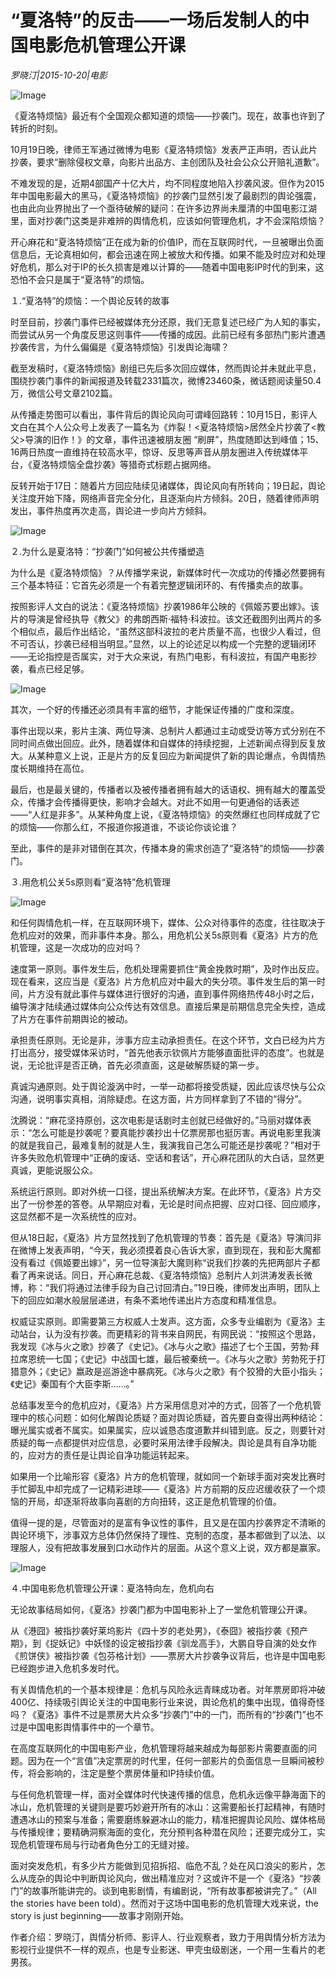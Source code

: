 # “夏洛特”的反击——一场后发制人的中国电影危机管理公开课

*罗晓汀|2015-10-20|电影*

![Image](http://static.ylzbl.com/uploads/ueditor/php/upload/image/20171026/1509019105361132.jpeg)

《夏洛特烦恼》最近有个全国观众都知道的烦恼——抄袭门。现在，故事也许到了转折的时刻。

10月19日晚，律师王军通过微博为电影《夏洛特烦恼》发表严正声明，否认此片抄袭，要求“删除侵权文章，向影片出品方、主创团队及社会公众公开赔礼道歉”。

不难发现的是，近期4部国产十亿大片，均不同程度地陷入抄袭风波。但作为2015年中国电影最大的黑马，《夏洛特烦恼》的抄袭门显然引发了最剧烈的舆论强震，也由此向业界抛出了一个亟待破解的疑问：在许多边界尚未厘清的中国电影江湖里，面对抄袭门这类是非难辨的舆情危机，应该如何管理危机，才不会深陷烦恼？

开心麻花和“夏洛特烦恼”正在成为新的价值IP，而在互联网时代，一旦被曝出负面信息后，无论真相如何，都会迅速在网上被放大和传播。如果不能及时应对和处理好危机，那么对于IP的长久损害是难以计算的——随着中国电影IP时代的到来，这恐怕不会只是属于“夏洛特”的烦恼。

１.“夏洛特”的烦恼：一个舆论反转的故事

时至目前，抄袭门事件已经被媒体充分还原，我们无意复述已经广为人知的事实，而尝试从另一个角度反思这则事件——传播的成因。此前已经有多部热门影片遭遇抄袭传言，为什么偏偏是《夏洛特烦恼》引发舆论海啸？

截至发稿时，《夏洛特烦恼》剧组已先后多次回应媒体，然而舆论并未就此平息，围绕抄袭门事件的新闻报道及转载2331篇次，微博23460条，微话题阅读量50.4万，微信公号文章2102篇。

从传播走势图可以看出，事件背后的舆论风向可谓峰回路转：10月15日，影评人文白在其个人公众号上发表了一篇名为《炸裂！<夏洛特烦恼>居然全片抄袭了<教父>导演的旧作！》的文章，事件迅速被朋友圈 “刷屏”，热度随即达到峰值；15、16两日热度一直维持在较高水平，惊讶、反思等声音从朋友圈进入传统媒体平台，《夏洛特烦恼全盘抄袭》等猎奇式标题占据网络。

反转开始于17日：随着片方回应陆续见诸媒体，舆论风向有所转向；19日起，舆论关注度开始下降，网络声音完全分化，且逐渐向片方倾斜。20日，随着律师声明发出，事件热度再次走高，舆论进一步向片方倾斜。

![Image](http://si1.go2yd.com/get-image/0HnRORwWC2K)

２.为什么是夏洛特：“抄袭门”如何被公共传播塑造

为什么是《夏洛特烦恼》？从传播学来说，新媒体时代一次成功的传播必然要拥有三个基本特征：它首先必须是一个有着完整逻辑闭环的、有传播卖点的故事。

按照影评人文白的说法：《夏洛特烦恼》抄袭1986年公映的《佩姬苏要出嫁》。该片的导演是曾经执导《教父》的弗朗西斯·福特·科波拉。该文还截图列出两片的多个相似点，最后作出结论，“虽然这部科波拉的老片质量不高，也很少人看过，但不可否认，抄袭已经相当明显。”显然，以上的论述足以构成一个完整的逻辑闭环——无论指控是否属实，对于大众来说，有热门电影，有科波拉，有国产电影抄袭，看点已经足够。

![Image](http://si1.go2yd.com/get-image/0HnROPc04A4)

其次，一个好的传播还必须具有丰富的细节，才能保证传播的广度和深度。

事件出现以来，影片主演、两位导演、总制片人都通过主动或受访等方式分别在不同时间点做出回应。此外，随着媒体和自媒体的持续挖掘，上述新闻点得到反复放大。从某种意义上说，正是片方的反复回应为新闻提供了新的舆论爆点，令舆情热度长期维持在高位。

最后，也是最关键的，传播者以及被传播者拥有越大的话语权、拥有越大的覆盖受众，传播才会传播得更快，影响才会越大。对此不如用一句更通俗的话表述——“人红是非多”。从某种角度上说，《夏洛特烦恼》的突然爆红也同样成就了它的烦恼——你那么红，不报道你报道谁，不谈论你谈论谁？

至此，事件的是非对错倒在其次，传播本身的需求创造了“夏洛特”的烦恼——抄袭门。

３.用危机公关5s原则看“夏洛特”危机管理

![Image](http://static.ylzbl.com/uploads/ueditor/php/upload/image/20171026/1509019131343762.jpeg)

和任何舆情危机一样，在互联网环境下，媒体、公众对待事件的态度，往往取决于危机应对的效果，而非事件本身。那么，用危机公关5s原则看《夏洛》片方的危机管理，这是一次成功的应对吗？

速度第一原则。事件发生后，危机处理需要抓住“黄金挽救时期”，及时作出反应。现在看来，这应当是《夏洛》片方危机应对中最大的失分项。事件发生后的第一时间，片方没有就此事件与媒体进行很好的沟通，直到事件网络热传48小时之后，编导演才陆续通过媒体向公众传达有效信息。直接后果是前期信息完全失控，造成了片方在事件前期舆论的被动。

承担责任原则。无论是非，涉事方应主动承担责任。在这个环节，文白已经为片方打出高分，接受媒体采访时，“首先他表示钦佩片方能够直面批评的态度”。也就是说，无论批评是否正确，首先必须直面，这是破解质疑的第一步。

真诚沟通原则。处于舆论漩涡中时，一举一动都将接受质疑，因此应该尽快与公众沟通，说明事实真相，消除疑虑。在这方面，片方同样拿到了不错的“得分”。

沈腾说：“麻花坚持原创，这次电影是话剧时主创就已经做好的。”马丽对媒体表示：“怎么可能是抄袭呢？要真能抄袭抄出十亿票房那也挺厉害。再说电影里我演的就是我自己，最难复制的就是人生，我演我自己怎么可能还是抄袭呢？”相对于许多失败危机管理中“正确的废话、空话和套话”，开心麻花团队的大白话，显然更真诚，更能说服公众。

系统运行原则。即对外统一口径，提出系统解决方案。在此环节，《夏洛》片方交出了一份参差的答卷。从早期应对看，无论是时间点把握、应对口径、回应顺序，这显然都不是一次系统性的应对。

但从18日起，《夏洛》片方显然找到了危机管理的节奏：首先是《夏洛》导演闫非在微博上发表声明，“今天，我必须摸着良心告诉大家，直到现在，我和彭大魔都没有看过《佩姬要出嫁》”，另一位导演彭大魔则称“说我们抄袭的先把两部片子都看了再来说话。同日，开心麻花总裁、《夏洛特烦恼》总制片人刘洪涛发表长微博，称：“我们将通过法律手段为自己讨回清白。”19日晚，律师发出声明，团队上下的回应如潮水般层层递进，有条不紊地传递出片方态度和精准信息。

权威证实原则。即需要第三方权威人士发声。这方面，众多专业编剧为《夏洛》主动站台，认为没有抄袭。而更精彩的背书来自网民，有网民说：“按照这个思路，我发现《冰与火之歌》抄袭了《史记》。《冰与火之歌》描述了七个王国，劳勃·拜拉席恩统一七国；《史记》中战国七雄，最后被秦统一。《冰与火之歌》劳勃死于打猎意外；《史记》嬴政是巡游途中暴病死。《冰与火之歌》有个狡猾的大臣小指头；《史记》秦国有个大臣李斯……。”

总结事发至今的危机应对，《夏洛》片方采用信息对冲的方式，回答了一个危机管理中的核心问题：如何化解舆论质疑？面对舆论质疑，首先要自查得出两种结论：曝光属实或者不属实。如果属实，应以诚恳态度道歉并纠错到底。反之，则要针对质疑的每一点都提供对应信息，必要时采用法律手段解决。舆论是具有自净功能的，应对方的责任是让舆论自净功能运转起来。

如果用一个比喻形容《夏洛》片方的危机管理，就如同一个新球手面对突发比赛时手忙脚乱中却完成了一记精彩进球——《夏洛》片方前期的反应迟缓收获了一个烦恼的开局，却逐渐将故事向喜剧的方向扭转，这正是危机管理的价值。

值得一提的是，尽管面对的是富有争议性的事件，且又是在国内抄袭界定不清晰的舆论环境下，涉事双方总体仍然保持了理性、克制的态度，基本都做到了以法、以理服人，没有把故事发展到口水动作片的层面。从这个意义上说，双方都是赢家。

![Image](http://static.ylzbl.com/uploads/ueditor/php/upload/image/20171026/1509019151133290.jpeg)

４.中国电影危机管理公开课：夏洛特向左，危机向右

无论故事结局如何，《夏洛》抄袭门都为中国电影补上了一堂危机管理公开课。

从《港囧》被指抄袭好莱坞影片《四十岁的老处男》，《泰囧》被指抄袭《预产期》，到《捉妖记》中妖怪的设定被指抄袭《驯龙高手》，大鹏自导自演的处女作《煎饼侠》被指抄袭《包芬格计划》——票房大片抄袭争议背后，也许是中国电影已经跑步进入危机多发时代。

有关舆情危机的一个基本规律是：危机与风险永远青睐成功者。对年票房即将冲破400亿、持续吸引舆论关注的中国电影行业来说，舆论危机的集中出现，值得奇怪吗？《夏洛》事件不过是票房大片众多“抄袭门”中的一门，而所有的“抄袭门”也不过是中国电影舆情事件中的一个章节。

在高度互联网化的中国电影产业，危机管理将越来越成为每部影片需要直面的问题。因为在一个“言值”决定票房的时代里，任何一部影片的负面信息一旦瞬间被秒传，将会影响的，注定是整个票房体量和IP持续价值。

与任何危机管理一样，面对全媒体时代快速传播的信息，危机永远像平静海面下的冰山，危机管理的关键则是要巧妙避开所有的冰山：这需要船长打起精神，有随时遭遇冰山的预案与准备；需要磨练躲避冰山的能力，精准把握舆论风险、媒体格局与传播规律；要精确洞察海面的变化，充分预判各种潜在风险；还要完成分工，实现危机管理布局与行动者角色分工的无缝对接。

面对突发危机，有多少片方能做到见招拆招、临危不乱？处在风口浪尖的影片，怎么从庞杂的舆论中判断舆论风向，做出精准应对？这或许不是一个《夏洛》“抄袭门”的故事所能讲完的。谈到电影剧情，有编剧说，“所有故事都被讲完了。”（All the stories have been told）。然而对于这场中国电影的危机管理大戏来说，the story is just beginning——故事才刚刚开始。

作者介绍：罗晓汀，舆情分析师、影评人、行业观察者，致力于用舆情分析方法为影视行业提供不一样的观点，也是专业影迷、甲壳虫级剧迷，一个用一生看片的老男孩。

